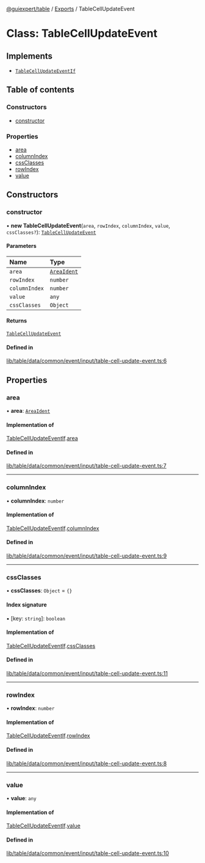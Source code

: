 [@guiexpert/table](../README.md) / [Exports](../modules.md) / TableCellUpdateEvent

# Class: TableCellUpdateEvent

## Implements

- [`TableCellUpdateEventIf`](../interfaces/TableCellUpdateEventIf.md)

## Table of contents

### Constructors

- [constructor](TableCellUpdateEvent.md#constructor)

### Properties

- [area](TableCellUpdateEvent.md#area)
- [columnIndex](TableCellUpdateEvent.md#columnindex)
- [cssClasses](TableCellUpdateEvent.md#cssclasses)
- [rowIndex](TableCellUpdateEvent.md#rowindex)
- [value](TableCellUpdateEvent.md#value)

## Constructors

### constructor

• **new TableCellUpdateEvent**(`area`, `rowIndex`, `columnIndex`, `value`, `cssClasses?`): [`TableCellUpdateEvent`](TableCellUpdateEvent.md)

#### Parameters

| Name | Type |
| :------ | :------ |
| `area` | [`AreaIdent`](../modules.md#areaident) |
| `rowIndex` | `number` |
| `columnIndex` | `number` |
| `value` | `any` |
| `cssClasses` | `Object` |

#### Returns

[`TableCellUpdateEvent`](TableCellUpdateEvent.md)

#### Defined in

[lib/table/data/common/event/input/table-cell-update-event.ts:6](https://github.com/guiexperttable/ge-table/blob/7d8ffe2/libs/table/src/lib/table/data/common/event/input/table-cell-update-event.ts#L6)

## Properties

### area

• **area**: [`AreaIdent`](../modules.md#areaident)

#### Implementation of

[TableCellUpdateEventIf](../interfaces/TableCellUpdateEventIf.md).[area](../interfaces/TableCellUpdateEventIf.md#area)

#### Defined in

[lib/table/data/common/event/input/table-cell-update-event.ts:7](https://github.com/guiexperttable/ge-table/blob/7d8ffe2/libs/table/src/lib/table/data/common/event/input/table-cell-update-event.ts#L7)

___

### columnIndex

• **columnIndex**: `number`

#### Implementation of

[TableCellUpdateEventIf](../interfaces/TableCellUpdateEventIf.md).[columnIndex](../interfaces/TableCellUpdateEventIf.md#columnindex)

#### Defined in

[lib/table/data/common/event/input/table-cell-update-event.ts:9](https://github.com/guiexperttable/ge-table/blob/7d8ffe2/libs/table/src/lib/table/data/common/event/input/table-cell-update-event.ts#L9)

___

### cssClasses

• **cssClasses**: `Object` = `{}`

#### Index signature

▪ [key: `string`]: `boolean`

#### Implementation of

[TableCellUpdateEventIf](../interfaces/TableCellUpdateEventIf.md).[cssClasses](../interfaces/TableCellUpdateEventIf.md#cssclasses)

#### Defined in

[lib/table/data/common/event/input/table-cell-update-event.ts:11](https://github.com/guiexperttable/ge-table/blob/7d8ffe2/libs/table/src/lib/table/data/common/event/input/table-cell-update-event.ts#L11)

___

### rowIndex

• **rowIndex**: `number`

#### Implementation of

[TableCellUpdateEventIf](../interfaces/TableCellUpdateEventIf.md).[rowIndex](../interfaces/TableCellUpdateEventIf.md#rowindex)

#### Defined in

[lib/table/data/common/event/input/table-cell-update-event.ts:8](https://github.com/guiexperttable/ge-table/blob/7d8ffe2/libs/table/src/lib/table/data/common/event/input/table-cell-update-event.ts#L8)

___

### value

• **value**: `any`

#### Implementation of

[TableCellUpdateEventIf](../interfaces/TableCellUpdateEventIf.md).[value](../interfaces/TableCellUpdateEventIf.md#value)

#### Defined in

[lib/table/data/common/event/input/table-cell-update-event.ts:10](https://github.com/guiexperttable/ge-table/blob/7d8ffe2/libs/table/src/lib/table/data/common/event/input/table-cell-update-event.ts#L10)
